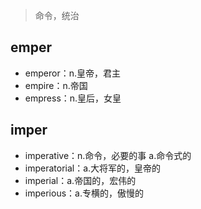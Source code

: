 <blockquote>
<p>命令，统治</p>
</blockquote>
<h2 id="emper">emper</h2>
<ul>
<li>emperor：n.皇帝，君主</li>
<li>empire：n.帝国</li>
<li>empress：n.皇后，女皇</li>
</ul>
<h2 id="imper">imper</h2>
<ul>
<li>imperative：n.命令，必要的事 a.命令式的</li>
<li>imperatorial：a.大将军的，皇帝的</li>
<li>imperial：a.帝国的，宏伟的</li>
<li>imperious：a.专横的，傲慢的</li>
</ul>

